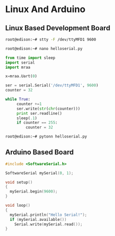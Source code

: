 # Linux And Arduino

## Linux Based Development Board

```sh
root@edison:~# stty -F /dev/ttyMFD1 9600
```

```sh
root@edison:~# nano helloserial.py
```

```python
from time import sleep
import serial
import mraa

x=mraa.Uart(0)

ser = serial.Serial('/dev/ttyMFD1', 9600)
counter = 32

while True:
     counter +=1
     ser.write(str(chr(counter)))
     print ser.readline()
     sleep(.1)
     if counter == 255:
         counter = 32
```

```sh
root@edison:~# pytonn helloserial.py
```

## Arduino Based Board

```c
#include <SoftwareSerial.h>

SoftwareSerial mySerial(0, 1);

void setup()
{
  mySerial.begin(9600);
}

void loop()
{
  mySerial.println("Hello Serial!");
  if (mySerial.available())
    Serial.write(mySerial.read());
}
```